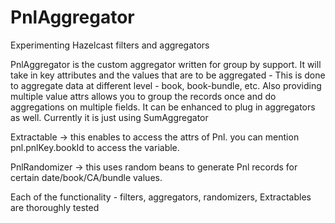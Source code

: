 # PnlAggregator

Experimenting Hazelcast filters and aggregators

PnlAggregator is the custom aggregator written for group by support.
It will take in key attributes and the values that are to be aggregated - This is done to aggregate data at different level - book, book-bundle, etc. Also providing multiple value attrs allows you to group the records once and do aggregations on multiple fields.
It can be enhanced to plug in aggregators as well. Currently it is just using SumAggregator

Extractable -> this enables to access the attrs of Pnl. you can mention pnl.pnlKey.bookId to access the variable.

PnlRandomizer -> this uses random beans to generate Pnl records for certain date/book/CA/bundle values. 

Each of the functionality - filters, aggregators, randomizers, Extractables are thoroughly tested 

